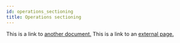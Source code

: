 ```yaml
---
id: operations_sectioning
title: Operations sectioning
---
```


This is a link to [another document.](doc3.md) This is a link to an [external page.](http://www.example.com/)
